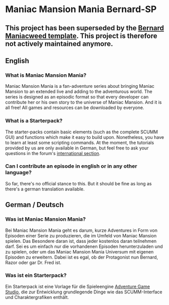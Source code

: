 #  Maniac Mansion Mania Bernard-SP
## This project has been superseded by the [Bernard Maniacweed template](https://github.com/ManiacMansionMania/Maniacweed-Bernard). This project is therefore not actively maintained anymore.

## English ##
### What is Maniac Mansion Mania? ###
Maniac Mansion Mania is a fan-adventure series about bringing Maniac Mansion to an extended live and adding to the adventurous world. The series is designed as an episodic format so that every developer can contribute her or his own story to the universe of Maniac Mansion. And it is all free! All games and resources can be downloaded by everyone.

### What is a Starterpack? ###
The starter-packs contain basic elements (such as the complete SCUMM GUI) and functions which make it easy to build upon. Nonetheless, you have to learn at least some scripting commands. At the moment, the tutorials provided by us are only available in German, but feel free to ask your questions in the forum's [international section](http://www.maniac-mansion-mania.de/forum/index.php?board=12.0).

### Can I contribute an episode in english or in any other language? ###
So far, there's no official stance to this. But it should be fine as long as there's a german translation available. 

## German / Deutsch ##
### Was ist Maniac Mansion Mania? ###
Bei Maniac Mansion Mania geht es darum, kurze Adventures in Form von Episoden einer Serie zu produzieren, die im Umfeld von Maniac Mansion spielen. Das Besondere daran ist, dass jeder kostenlos daran teilnehmen darf. Sei es um einfach nur die vorhandenen Episoden herunterzuladen und zu spielen, oder um das Maniac Mansion Mania Universum mit eigenen Episoden zu erweitern. Dabei ist es egal, ob der Protagonist nun Bernard, Razor oder gar Dr. Fred ist. 

### Was ist ein Starterpack? ###
Ein Starterpack ist eine Vorlage für die Spieleengine [Adventure Game Studio](http://www.adventuregamestudio.co.uk/), die zur Entwicklung grundlegende Dinge wie das SCUMM-Interface und Charaktergrafiken enthält.

